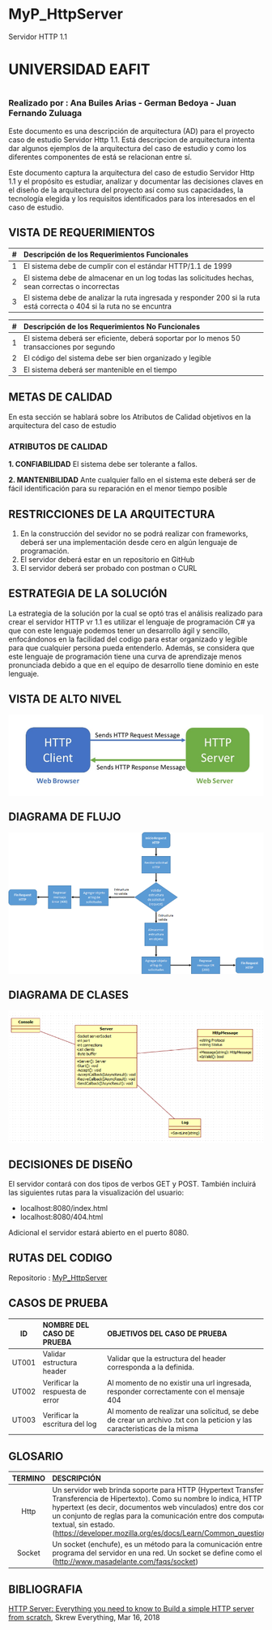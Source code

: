 # MyP_HttpServer 
Servidor HTTP 1.1

# UNIVERSIDAD EAFIT <h1>
### Realizado por : Ana Builes Arias - German Bedoya - Juan Fernando Zuluaga 
  
Este documento es una descripción de arquitectura (AD) para el proyecto caso de estudio Servidor Http 1.1. Está descripcion de arquitectura intenta dar algunos ejemplos de la arquitectura del caso de estudio y como los diferentes componentes de está se relacionan entre sí.

Este documento captura la arquitectura del caso de estudio Servidor Http 1.1 y el propósito es estudiar, analizar y documentar las decisiones claves en el diseño de la arquitectura del proyecto así como sus capacidades, la tecnología elegida y los requisitos identificados para los interesados en el caso de estudio.


## **VISTA DE REQUERIMIENTOS**


| **#** | **Descripción de los Requerimientos Funcionales**  |
| :-: |:---------------------------------------------------------------------------------------------------|
| 1 | El sistema debe de cumplir con el estándar HTTP/1.1 de 1999 |
| 2 | El sistema debe de almacenar en un log todas las solicitudes hechas, sean correctas o incorrectas |
| 3 | El sistema debe de analizar la ruta ingresada y responder 200 si la ruta está correcta o 404 si la ruta no se encuntra |

  
| **#** | **Descripción de los Requerimientos No Funcionales**  |
| :-: |:---------------------------------------------------------------------------------------------------|
| 1 | El sistema deberá ser eficiente, deberá soportar por lo menos 50 transacciones por segundo |
| 2 | El código del sistema debe ser bien organizado y legible |
| 3 | El sistema deberá ser mantenible en el tiempo |
  
## **METAS DE CALIDAD**

En esta sección se hablará sobre los Atributos de Calidad objetivos en la arquitectura del caso de estudio
  
### **ATRIBUTOS DE CALIDAD**
**1. CONFIABILIDAD**
El sistema debe ser tolerante a fallos.
<p>
  
**2. MANTENIBILIDAD**
Ante cualquier fallo en el sistema este deberá ser de fácil identificación para su reparación en el menor tiempo posible
  
## **RESTRICCIONES DE LA ARQUITECTURA**

1. En la construcción del sevidor no se podrá realizar con frameworks, deberá ser una implementación desde cero en algún lenguaje de programación.
2. El servidor deberá estar en un repositorio en GitHub
3. El servidor deberá ser probado con postman o CURL
  
## **ESTRATEGIA DE LA SOLUCIÓN**

La estrategia de la solución por la cual se optó tras el análisis realizado para crear el servidor HTTP vr 1.1 es utilizar el lenguaje de programación C# ya que con este lenguaje podemos tener un desarrollo ágil y sencillo, enfocándonos en la facilidad del codigo para estar organizado y legible para que cualquier persona pueda entenderlo. Además, se considera que este lenguaje de programación tiene una curva de aprendizaje menos pronunciada debido a que en el equipo de desarrollo tiene dominio en este lenguaje.
  
## **VISTA DE ALTO NIVEL**

<img align="center" src="https://github.com/samsagz/MyP_HttpServer/blob/master/Diagramas/VistaDeAltoNivel.png" >
<p>

## **DIAGRAMA DE FLUJO**

<img align="center" src="https://github.com/samsagz/MyP_HttpServer/blob/master/Diagramas/DiagramaDeFlujo.png">
<p>
  
## **DIAGRAMA DE CLASES**

<img align="center" src="https://github.com/samsagz/MyP_HttpServer/blob/master/Diagramas/DiagramaDeClases.png">
<p>

## **DECISIONES DE DISEÑO**

El servidor contará con dos tipos de verbos GET y POST. También incluirá las siguientes rutas para la visualización del usuario:

* localhost:8080/index.html
* localhost:8080/404.html

Adicional el servidor estará abierto en el puerto 8080.

## **RUTAS DEL CODIGO**

Repositorio : [MyP_HttpServer]( https://github.com/samsagz/MyP_HttpServer )

## **CASOS DE PRUEBA**

| **ID** | **NOMBRE DEL CASO DE PRUEBA**  | **OBJETIVOS DEL CASO DE PRUEBA**  |
| :-: |:--------------------------------------------------| :--------------------------------------------------------------|
| UT001 | Validar estructura header | Validar que la estructura del header corresponda a la definida. |
| UT002 | Verificar la respuesta de error | Al momento de no existir una url ingresada, responder correctamente con el mensaje 404 |
| UT003 | Verificar la escritura del log | Al momento de realizar una solicitud, se debe de crear un archivo .txt con la peticion y las caracteristicas de la misma |


## **GLOSARIO**

| TERMINO | DESCRIPCIÓN  |
| :-: |:---------------------------------------------------------------------------------------------------|
| Http | Un servidor web brinda soporte para HTTP (Hypertext Transfer Protocol ó  Protocolo de Transferencia de Hipertexto). Como su nombre lo indica, HTTP especifica cómo transferir hypertext (es decir, documentos web vinculados) entre dos computadoras. Un protocolo es un conjunto de reglas para la comunicación entre dos computadoras. HTTP es un protocolo textual, sin estado. (https://developer.mozilla.org/es/docs/Learn/Common_questions/Que_es_un_servidor_WEB) |
| Socket | Un socket (enchufe), es un método para la comunicación entre un programa del cliente y un programa del servidor en una red. Un socket se define como el punto final en una conexión. (http://www.masadelante.com/faqs/socket)|

## **BIBLIOGRAFIA**
[HTTP Server: Everything you need to know to Build a simple HTTP server from scratch](https://medium.com/from-the-scratch/http-server-what-do-you-need-to-know-to-build-a-simple-http-server-from-scratch-d1ef8945e4fa), Skrew Everything, Mar 16, 2018
